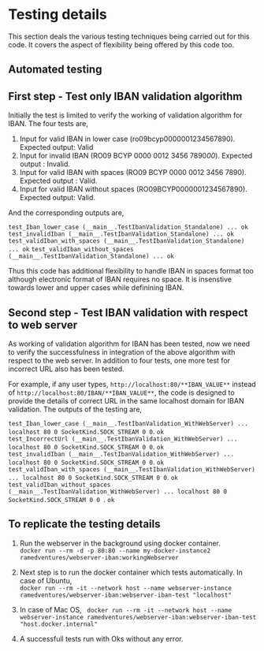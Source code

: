 # Testing details

This section deals the various testing techniques being carried out for this code. It covers the aspect of flexibility being offered by this code too.

## Automated testing

## First step - Test only IBAN validation algorithm

Initially the test is limited to verify the working of validation algorithm for IBAN. The four tests are,   

1. Input for valid IBAN in lower case (ro09bcyp0000001234567890). Expected output: Valid
2. Input for invalid IBAN (RO09 BCYP 0000 0012 3456 7890*00*). Expected output : Invalid.
3. Input for valid IBAN with spaces (RO09 BCYP 0000 0012 3456 7890). Expected output : Valid.
4. Input for valid IBAN without spaces (RO09BCYP0000001234567890). Expected output: Valid.

And the corresponding outputs are,    

```test_Iban_lower_case (__main__.TestIbanValidation_Standalone) ... ok```
```test_invalidIban (__main__.TestIbanValidation_Standalone) ... ok```
```test_validIban_with_spaces (__main__.TestIbanValidation_Standalone) ... ok```
```test_validIban_without_spaces (__main__.TestIbanValidation_Standalone) ... ok```

Thus this code has additional flexibility to handle IBAN in spaces format too although electronic format of IBAN requires no space. It is insenstive towards lower and upper cases while definining IBAN.

## Second step - Test IBAN validation with respect to web server
As working of validation algorithm for IBAN has been tested, now we need to verify the successfulness in integration of the above algorithm with respect to the web server.
In addition to four tests, one more test for incorrect URL also has been tested.    

For example, if any user types, ```http://localhost:80/**IBAN_VALUE**``` instead of ```http://localhost:80/IBAN/**IBAN_VALUE**```, the code is designed to provide the details of correct URL in the same localhost domain for IBAN validation. The outputs of the testing are,   

```test_Iban_lower_case (__main__.TestIbanValidation_WithWebServer) ... localhost 80 0 SocketKind.SOCK_STREAM 0 0```. ```ok```    
```test_IncorrectUrl (__main__.TestIbanValidation_WithWebServer) ... localhost 80 0 SocketKind.SOCK_STREAM 0 0```. ```ok```   
```test_invalidIban (__main__.TestIbanValidation_WithWebServer) ... localhost 80 0 SocketKind.SOCK_STREAM 0 0```. ```ok```    
```test_validIban_with_spaces (__main__.TestIbanValidation_WithWebServer) ... localhost 80 0 SocketKind.SOCK_STREAM 0 0```. ```ok```
```test_validIban_without_spaces (__main__.TestIbanValidation_WithWebServer) ... localhost 80 0 SocketKind.SOCK_STREAM 0 0 ```. ```ok```

## To replicate the testing details
1. Run the webserver in the background using docker container.    
```docker run --rm -d -p 80:80 --name my-docker-instance2 ramedventures/webserver-iban:workingWebserver```

2. Next step is to run the docker container which tests automatically. In case of Ubuntu,   
```docker run --rm -it --network host --name webserver-instance ramedventures/webserver-iban:webserver-iban-test "localhost"```    

3. In case of Mac OS,
``` docker run --rm -it --network host --name webserver-instance ramedventures/webserver-iban:webserver-iban-test "host.docker.internal"```   

4. A successfull tests run with Oks without any error.
